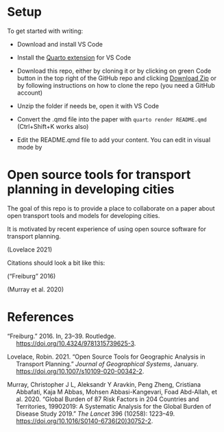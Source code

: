 

# Setup

To get started with writing:

- Download and install VS Code

- Install the [Quarto
  extension](https://quarto.org/docs/getting-started/installation.html#installing-the-quarto-vs-code-extension)
  for VS Code

- Download this repo, either by cloning it or by clicking on green Code
  button in the top right of the GitHub repo and clicking [Download
  Zip](https://github.com/Robinlovelace/open-transport-models-developing-cities/archive/refs/heads/main.zip)
  or by following instructions on how to clone the repo (you need a
  GitHub account)

- Unzip the folder if needs be, open it with VS Code

- Convert the .qmd file into the paper with `quarto render README.qmd`
  (Ctrl+Shift+K works also)

- Edit the README.qmd file to add your content. You can edit in visual
  mode by

<!-- When editing you should see something a bit like this:
&#10;![](https://user-images.githubusercontent.com/1825120/207462469-7077eb93-f13a-449a-98b9-84d1e7a73e77.png)
&#10;Comments and questions are welcome. See the issue tracker here: <https://github.com/Robinlovelace/open-transport-models-developing-cities/issues/1>. -->

# Open source tools for transport planning in developing cities

<!--# Should we add : a case study of A/B Street? -->
<!-- badges: start -->
<!-- badges: end -->

The goal of this repo is to provide a place to collaborate on a paper
about open transport tools and models for developing cities.

It is motivated by recent experience of using open source software for
transport planning.

(Lovelace 2021)

Citations should look a bit like this:

(“Freiburg” 2016)

(Murray et al. 2020)

# References

<div id="refs" class="references csl-bib-body hanging-indent"
entry-spacing="0">

<div id="ref-freiburg2016" class="csl-entry">

“Freiburg.” 2016. In, 23–39. Routledge.
<https://doi.org/10.4324/9781315739625-3>.

</div>

<div id="ref-lovelace2021" class="csl-entry">

Lovelace, Robin. 2021. “Open Source Tools for Geographic Analysis in
Transport Planning.” *Journal of Geographical Systems*, January.
<https://doi.org/10.1007/s10109-020-00342-2>.

</div>

<div id="ref-murray2020" class="csl-entry">

Murray, Christopher J L, Aleksandr Y Aravkin, Peng Zheng, Cristiana
Abbafati, Kaja M Abbas, Mohsen Abbasi-Kangevari, Foad Abd-Allah, et al.
2020. “Global Burden of 87 Risk Factors in 204 Countries and
Territories, 19902019: A Systematic Analysis for the Global Burden of
Disease Study 2019.” *The Lancet* 396 (10258): 1223–49.
<https://doi.org/10.1016/S0140-6736(20)30752-2>.

</div>

</div>

